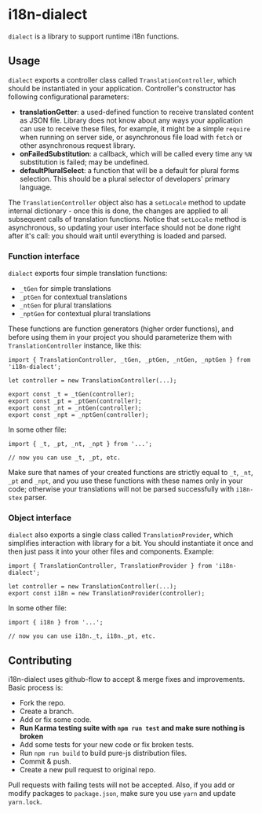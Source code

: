 # i18n-dialect

`dialect` is a library to support runtime i18n functions.

## Usage

`dialect` exports a controller class called `TranslationController`, which should be instantiated in your application. Controller's constructor has following configurational parameters:
-  **translationGetter**: a used-defined function to receive translated content as JSON file. Library does not know about any ways your application can use to receive these files, for example, it might be a simple `require` when running on server side, or asynchronous file load with `fetch` or other asynchronous request library.
- **onFailedSubstitution**: a callback, which will be called every time any `%N` substitution is failed; may be undefined.
- **defaultPluralSelect**: a function that will be a default for plural forms selection. This should be a plural selector of developers' primary language.

The `TranslationController` object also has a `setLocale` method to update internal dictionary - once this is done, the changes are applied to all subsequent calls of translation functions. Notice that `setLocale` method is asynchronous, so updating your user interface should not be done right after it's call: you should wait until everything is loaded and parsed.

### Function interface

`dialect` exports four simple translation functions:
- `_tGen` for simple translations
- `_ptGen` for contextual translations
- `_ntGen` for plural translations
- `_nptGen` for contextual plural translations

These functions are function generators (higher order functions), and before using them in your project you should parameterize them with `TranslationController` instance, like this:
```
import { TranslationController, _tGen, _ptGen, _ntGen, _nptGen } from 'i18n-dialect';

let controller = new TranslationController(...);

export const _t = _tGen(controller);
export const _pt = _ptGen(controller);
export const _nt = _ntGen(controller);
export const _npt = _nptGen(controller);
```
In some other file:
```
import { _t, _pt, _nt, _npt } from '...';

// now you can use _t, _pt, etc.
```

Make sure that names of your created functions are strictly equal to `_t`, `_nt`, `_pt` and `_npt`, and you use these functions with these names only in your code; otherwise your translations will not be parsed successfully with `i18n-stex` parser.

### Object interface

`dialect` also exports a single class called `TranslationProvider`, which simplifies interaction with library for a bit. You should instantiate it once and then just pass it into your other files and components. Example:

```
import { TranslationController, TranslationProvider } from 'i18n-dialect';

let controller = new TranslationController(...);
export const i18n = new TranslationProvider(controller);

```
In some other file:
```
import { i18n } from '...';

// now you can use i18n._t, i18n._pt, etc.
```

## Contributing

i18n-dialect uses github-flow to accept & merge fixes and improvements. Basic process is:
- Fork the repo.
- Create a branch.
- Add or fix some code.
- **Run Karma testing suite with `npm run test` and make sure nothing is broken**
- Add some tests for your new code or fix broken tests.
- Run `npm run build` to build pure-js distribution files.
- Commit & push.
- Create a new pull request to original repo.

Pull requests with failing tests will not be accepted. Also, if you add or modify packages to `package.json`, make sure you use `yarn` and update `yarn.lock`.
